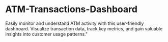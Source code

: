 # ATM-Transactions-Dashboard
Easily monitor and understand ATM activity with this user-friendly dashboard. Visualize transaction data, track key metrics, and gain valuable insights into customer usage patterns."
